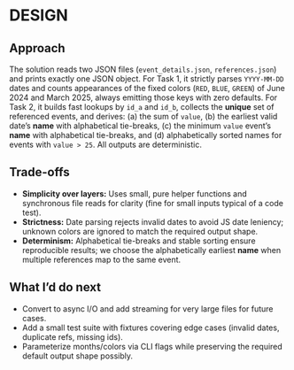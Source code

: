 # DESIGN

## Approach
The solution reads two JSON files (`event_details.json`, `references.json`) and prints exactly one JSON object. For Task 1, it strictly parses `YYYY-MM-DD` dates and counts appearances of the fixed colors (`RED`, `BLUE`, `GREEN`) of June 2024 and March 2025, always emitting those keys with zero defaults. For Task 2, it builds fast lookups by `id_a` and `id_b`, collects the **unique** set of referenced events, and derives: (a) the sum of `value`, (b) the earliest valid date’s **name** with alphabetical tie-breaks, (c) the minimum `value` event’s **name** with alphabetical tie-breaks, and (d) alphabetically sorted names for events with `value > 25`. All outputs are deterministic.

## Trade-offs
- **Simplicity over layers:** Uses small, pure helper functions and synchronous file reads for clarity (fine for small inputs typical of a code test).
- **Strictness:** Date parsing rejects invalid dates to avoid JS date leniency; unknown colors are ignored to match the required output shape.
- **Determinism:** Alphabetical tie-breaks and stable sorting ensure reproducible results; we choose the alphabetically earliest **name** when multiple references map to the same event.

## What I’d do next
- Convert to async I/O and add streaming for very large files for future cases.
- Add a small test suite with fixtures covering edge cases (invalid dates, duplicate refs, missing ids).
- Parameterize months/colors via CLI flags while preserving the required default output shape possibly.
